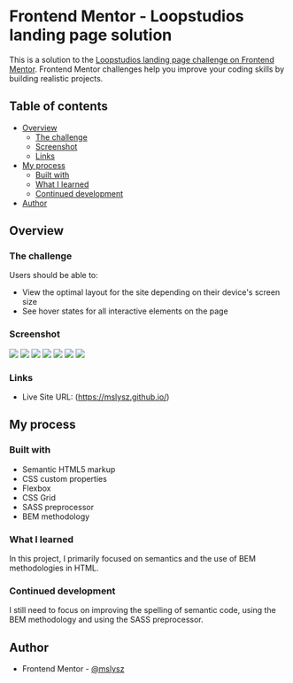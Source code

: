 # Frontend Mentor - Loopstudios landing page solution

This is a solution to the [Loopstudios landing page challenge on Frontend Mentor](https://www.frontendmentor.io/challenges/loopstudios-landing-page-N88J5Onjw). Frontend Mentor challenges help you improve your coding skills by building realistic projects.

## Table of contents

- [Overview](#overview)
  - [The challenge](#the-challenge)
  - [Screenshot](#screenshot)
  - [Links](#links)
- [My process](#my-process)
  - [Built with](#built-with)
  - [What I learned](#what-i-learned)
  - [Continued development](#continued-development)
- [Author](#author)

## Overview

### The challenge

Users should be able to:

- View the optimal layout for the site depending on their device's screen size
- See hover states for all interactive elements on the page

### Screenshot

![](./images/screenshot1.png)
![](./images/screenshot2.png)
![](./images/screenshot3.png)
![](./images/screenmobile1.png)
![](./images/screenmobile2.png)
![](./images/screenmobile3.png)
![](./images/screenmobile4.png)

### Links

- Live Site URL: (https://mslysz.github.io/)

## My process

### Built with

- Semantic HTML5 markup
- CSS custom properties
- Flexbox
- CSS Grid
- SASS preprocessor
- BEM methodology

### What I learned

In this project, I primarily focused on semantics and the use of BEM methodologies in HTML.

### Continued development

I still need to focus on improving the spelling of semantic code, using the BEM methodology and using the SASS preprocessor.

## Author

- Frontend Mentor - [@mslysz](https://mslysz.github.io/My-gh-pages/first-page/)
